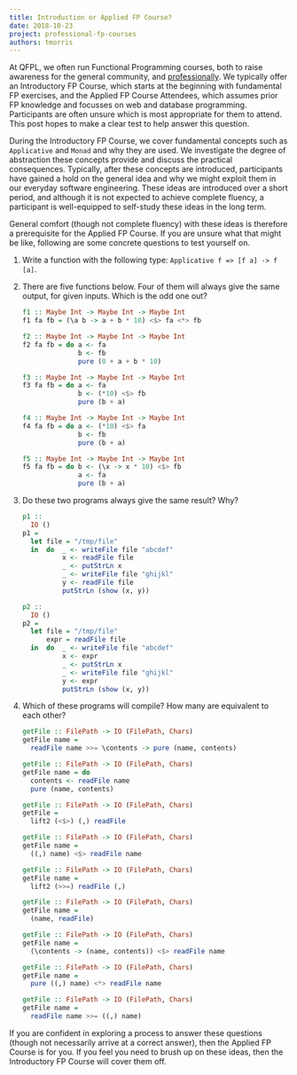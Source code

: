 ```yaml
---
title: Introduction or Applied FP Course?
date: 2018-10-23
project: professional-fp-courses
authors: tmorris
---
```


At QFPL, we often run Functional Programming courses, both to raise awareness for the general community, and [professionally](/projects/professional-fp-courses). We typically offer an Introductory FP Course, which starts at the beginning with fundamental FP exercises, and the Applied FP Course Attendees, which assumes prior FP knowledge and focusses on web and database programming. Participants are often unsure which is most appropriate for them to attend. This post hopes to make a clear test to help answer this question.

During the Introductory FP Course, we cover fundamental concepts such as `Applicative` and `Monad` and why they are used. We investigate the degree of abstraction these concepts provide and discuss the practical consequences. Typically, after these concepts are introduced, participants have gained a hold on the general idea and why we might exploit them in our everyday software engineering. These ideas are introduced over a short period, and although it is not expected to achieve complete fluency, a participant is well-equipped to self-study these ideas in the long term.

General comfort (though not complete fluency) with these ideas is therefore a prerequisite for the Applied FP Course. If you are unsure what that might be like, following are some concrete questions to test yourself on.

1. Write a function with the following type: `Applicative f => [f a] -> f [a]`.

2. There are five functions below. Four of them will always give the same output, for given inputs. Which is the odd one out?

    ```haskell
    f1 :: Maybe Int -> Maybe Int -> Maybe Int
    f1 fa fb = (\a b -> a + b * 10) <$> fa <*> fb
    ```

    ```haskell
    f2 :: Maybe Int -> Maybe Int -> Maybe Int
    f2 fa fb = do a <- fa
                  b <- fb
                  pure (0 + a + b * 10)
    ```

    ```haskell
    f3 :: Maybe Int -> Maybe Int -> Maybe Int
    f3 fa fb = do a <- fa
                  b <- (*10) <$> fb
                  pure (b + a)
    ```

    ```haskell
    f4 :: Maybe Int -> Maybe Int -> Maybe Int
    f4 fa fb = do a <- (*10) <$> fa
                  b <- fb
                  pure (b + a)
    ```

    ```haskell
    f5 :: Maybe Int -> Maybe Int -> Maybe Int
    f5 fa fb = do b <- (\x -> x * 10) <$> fb
                  a <- fa
                  pure (b + a)
    ```

3. Do these two programs always give the same result? Why?
    
    ```haskell
    p1 ::
      IO ()
    p1 =
      let file = "/tmp/file"
      in  do  _ <- writeFile file "abcdef"
              x <- readFile file
              _ <- putStrLn x
              _ <- writeFile file "ghijkl"
              y <- readFile file
              putStrLn (show (x, y))
    ```

    ```haskell
    p2 ::
      IO ()
    p2 =
      let file = "/tmp/file"
          expr = readFile file
      in  do  _ <- writeFile file "abcdef"
              x <- expr
              _ <- putStrLn x
              _ <- writeFile file "ghijkl"
              y <- expr
              putStrLn (show (x, y))
    ```

4. Which of these programs will compile? How many are equivalent to each other?


    ```haskell
    getFile :: FilePath -> IO (FilePath, Chars)
    getFile name = 
      readFile name >>= \contents -> pure (name, contents)
    ```

    ```haskell
    getFile :: FilePath -> IO (FilePath, Chars)
    getFile name = do
      contents <- readFile name
      pure (name, contents)
    ```

    ```haskell
    getFile :: FilePath -> IO (FilePath, Chars)
    getFile = 
      lift2 (<$>) (,) readFile
    ```

    ```haskell
    getFile :: FilePath -> IO (FilePath, Chars)
    getFile name = 
      ((,) name) <$> readFile name
    ```

    ```haskell
    getFile :: FilePath -> IO (FilePath, Chars)
    getFile name = 
      lift2 (>>=) readFile (,)
    ```

    ```haskell
    getFile :: FilePath -> IO (FilePath, Chars)
    getFile name = 
      (name, readFile)
    ```

    ```haskell
    getFile :: FilePath -> IO (FilePath, Chars)
    getFile name = 
      (\contents -> (name, contents)) <$> readFile name
    ```

    ```haskell
    getFile :: FilePath -> IO (FilePath, Chars)
    getFile name = 
      pure ((,) name) <*> readFile name
    ```

    ```haskell
    getFile :: FilePath -> IO (FilePath, Chars)
    getFile name = 
      readFile name >>= ((,) name)
    ```

If you are confident in exploring a process to answer these questions (though not necessarily arrive at a correct answer), then the Applied FP Course is for you. If you feel you need to brush up on these ideas, then the Introductory FP Course will cover them off.
